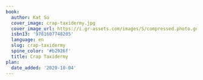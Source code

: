 ```yaml
---
book:
  author: Kat Su
  cover_image: crap-taxidermy.jpg
  cover_image_url: https://i.gr-assets.com/images/S/compressed.photo.goodreads.com/books/1403186988l/22299612.jpg
  isbn13: '9781607748205'
  language: en
  slug: crap-taxidermy
  spine_color: '#b2926f'
  title: Crap Taxidermy
plan:
  date_added: '2020-10-04'
---
```

